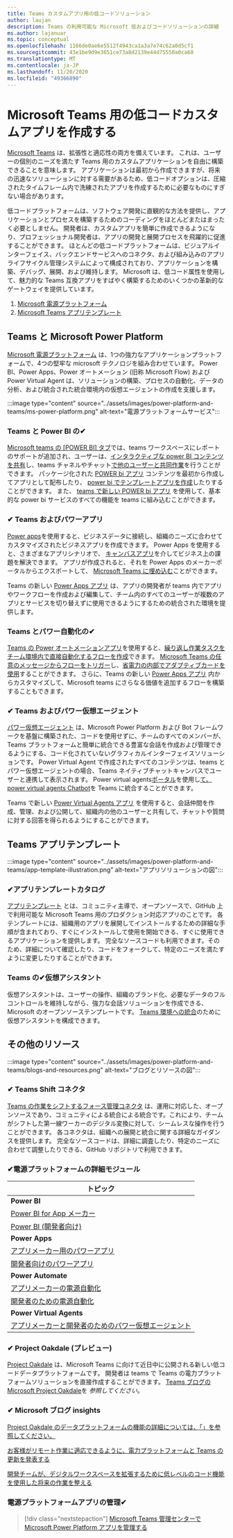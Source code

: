 ```yaml
---
title: Teams カスタムアプリ用の低コードソリューション
author: laujan
description: Teams の利用可能な Microsoft 低およびコードソリューションの詳細
ms.author: lajanuar
ms.topic: conceptual
ms.openlocfilehash: 1166de0ae6e5512f4943ca1a3a7e74c62a0d5cf1
ms.sourcegitcommit: 43e1be9d9e3651ce73a8d2139e44d75550a0ca60
ms.translationtype: MT
ms.contentlocale: ja-JP
ms.lasthandoff: 11/20/2020
ms.locfileid: "49366890"
---
```

# <a name="create-low-code-custom-apps-for-microsoft-teams"></a>Microsoft Teams 用の低コードカスタムアプリを作成する

[Microsoft Teams](/microsoftteams/platform) は、拡張性と適応性の両方を備えています。 これは、ユーザーの個別のニーズを満たす Teams 用のカスタムアプリケーションを自由に構築できることを意味します。 アプリケーションは最初から作成できますが、将来の迅速なソリューションに対する需要があるため、低コードオプションは、圧縮されたタイムフレーム内で洗練されたアプリを作成するために必要なものにすぎない場合があります。

低コードプラットフォームは、ソフトウェア開発に直観的な方法を提供し、アプリケーションとプロセスを構築するためのコーディングをほとんどまたはまったく必要としません。 開発者は、カスタムアプリを簡単に作成できるようになり、プロフェッショナル開発者は、アプリの開発と展開プロセスを飛躍的に促進することができます。 ほとんどの低コードプラットフォームは、ビジュアルインターフェイス、バックエンドサービスへのコネクタ、および組み込みのアプリライフサイクル管理システムによって構成されており、アプリケーションを構築、デバッグ、展開、および維持します。 Microsoft は、低コード属性を使用して、魅力的な Teams 互換アプリをすばやく構築するためのいくつかの革新的なゲートウェイを提供しています。

1. [Microsoft 電源プラットフォーム](#teams-and-microsoft-power-platform)
1. [Microsoft Teams アプリテンプレート](#teams-app-templates)

## <a name="teams-and-microsoft-power-platform"></a>Teams と Microsoft Power Platform

[Microsoft 電源プラットフォーム](/power-platform) は、1つの強力なアプリケーションプラットフォームで、4つの堅牢な microsoft テクノロジを組み合わせています。 Power BI、Power Apps、Power オートメーション (旧称 Microsoft Flow) および Power Virtual Agent は、ソリューションの構築、プロセスの自動化、データの分析、および統合された統合環境内の仮想エージェントの作成を支援します。

:::image type="content" source="../assets/images/power-platform-and-teams/ms-power-platform.png" alt-text="電源プラットフォームサービス":::

### <a name="-teams-and-power-bi"></a>Teams と Power BI の✔

[Microsoft teams の [POWER BI] タブ](https://powerbi.microsoft.com/blog/announcing-new-power-bi-tab-for-microsoft-teams/)では、teams ワークスペースにレポートのサポートが追加され、ユーザーは、[インタラクティブな power BI コンテンツを共有](/power-bi/collaborate-share/service-embed-report-microsoft-teams)し、teams チャネルやチャット[で他のユーザーと共同作業](/power-bi/collaborate-share/service-collaborate-microsoft-teams)を行うことができます。 パッケージ化された [POWER bi アプリ](/power-bi/collaborate-share/service-create-distribute-apps) コンテンツを最初から作成してアプリとして配布したり、 [power bi でテンプレートアプリを作成](/connect-data/service-template-apps-create)したりすることができます。 また、 [teams で新しい POWER bi アプリ](https://go.microsoft.com/fwlink/?linkid=2143643) を使用して、基本的な power bi サービスのすべての機能を teams に組み込むことができます。

### <a name="-teams-and-power-apps"></a>✔ Teams およびパワーアプリ

[Power apps](/powerapps/powerapps-overview)を使用すると、ビジネスデータに接続し、組織のニーズに合わせてカスタマイズされたビジネスアプリを作成できます。  Power Apps を使用すると、さまざまなアプリシナリオで、 [キャンバスアプリ](/powerapps/maker/#canvas-apps)を介してビジネス上の課題を解決できます。 アプリが作成されると、それを Power Apps のメーカーポータルからエクスポートして、 [Microsoft Teams に埋め込む](/power-platform/admin/embed-app-teams)ことができます。

Teams の新しい [Power Apps アプリ](https://go.microsoft.com/fwlink/?linkid=2143374) は、アプリの開発者が teams 内でアプリやワークフローを作成および編集して、チーム内のすべてのユーザーが複数のアプリとサービスを切り替えずに使用できるようにするための統合された環境を提供します。

### <a name="-teams-and-power-automate"></a>Teams とパワー自動化の✔

[Teams の Power オートメーションアプリ](/power-automate/flows-teams)を使用すると、[繰り返し作業タスクをチーム環境内で直接自動化するフローを作成](https://flow.microsoft.com/connectors/shared_teams/microsoft-teams/)できます。 [Microsoft Teams の任意のメッセージからフローをトリガー](/power-automate/trigger-flow-teams-message)し、[省電力の内部でアダプティブカードを使用](/power-automate/create-adaptive-cards)することができます。 さらに、Teams の新しい [Power Apps アプリ](https://go.microsoft.com/fwlink/?linkid=2143539) 内からカスタマイズして、Microsoft teams にさらなる価値を追加するフローを構築することもできます。

### <a name="-teams-and-power-virtual-agents"></a>✔ Teams およびパワー仮想エージェント

[パワー仮想エージェント](/power-virtual-agents/fundamentals-what-is-power-virtual-agents) は、Microsoft Power Platform および Bot フレームワークを基盤に構築された、コードを使用せずに、チームのすべてのメンバーが、Teams プラットフォームと簡単に統合できる豊富な会話を作成および管理できるようにする、コード化されていないグラフィカルインターフェイスソリューションです。 Power Virtual Agent で作成されたすべてのコンテンツは、teams とパワー仮想エージェントの場合、Teams ネイティブチャットキャンバスでユーザーと連携して表示されます。 Power virtual agents[ポータル](https://powervirtualagents.microsoft.com)を使用し[て、power virtual agents Chatbot](/power-virtual-agents/publication-add-bot-to-microsoft-teams)を Teams に統合することができます。

Teams で新しい [Power Virtual Agents アプリ](https://aka.ms/pva-teams-docs) を使用すると、会話仲間を作成、管理、および公開して、組織内の他のユーザーと共有して、チャットや質問に対する回答を得られるようにすることができます。

## <a name="teams-app-templates"></a>Teams アプリテンプレート

:::image type="content" source="../assets/images/power-platform-and-teams/app-template-illustration.png" alt-text="アプリソリューションの図":::

### <a name="-app-template-catalog"></a>✔アプリテンプレートカタログ

[アプリテンプレート](../samples/app-templates.md) とは、コミュニティ主導で、オープンソースで、GitHub 上で利用可能な Microsoft Teams 用のプロダクション対応アプリのことです。 各テンプレートには、組織用のアプリを展開してインストールするための詳細な手順が含まれており、すぐにインストールして使用を開始できる、すぐに使用できるアプリケーションを提供します。 完全なソースコードも利用できます。そのため、詳細について確認したり、コードをフォークして、特定のニーズを満たすように変更したりすることができます。

### <a name="-virtual-assistant-for-teams"></a>Teams の✔仮想アシスタント

仮想アシスタントは、ユーザーの操作、組織のブランド化、必要なデータのフルコントロールを維持しながら、強力な会話ソリューションを作成できる、Microsoft のオープンソーステンプレートです。 [Teams 環境への統合](https://microsoft.github.io/botframework-solutions/clients-and-channels/tutorials/enable-teams/1-intro)のために仮想アシスタントを構成できます。 

## <a name="additional-resources"></a>その他のリソース

:::image type="content" source="../assets/images/power-platform-and-teams/blogs-and-resources.png" alt-text="ブログとリソースの図":::

### <a name="-teams-shift-connectors"></a>✔ Teams Shift コネクタ

[Teams の作業をシフトするフォース管理コネクタ](../samples/shifts-wfm-connectors.md) は、運用に対応した、オープンソースであり、コミュニティによる統合による統合です。これにより、チームがシフトした第一線ワーカーのデジタル変換に対して、シームレスな操作を行うことができます。 各コネクタは、組織への展開と統合に関する詳細なガイダンスを提供します。 完全なソースコードは、詳細に調査したり、特定のニーズに合わせて調整したりできる、GitHub リポジトリで利用できます。

### <a name="-power-platform-learn-modules"></a>✔電源プラットフォームの詳細モジュール

|トピック|
|-----|
|**Power BI**|
|[Power BI for App メーカー](/learn/browse/?expanded=power-platform&products=power-bi&roles=maker)|
|[Power BI (開発者向け)](/learn/browse/?expanded=power-platform&products=power-bi&roles=developer)|
|**Power Apps**|
|[アプリメーカー用のパワーアプリ](/learn/browse/?products=power-apps&roles=maker)|
|[開発者向けのパワーアプリ](/learn/browse/?products=power-apps)|
|**Power Automate**|
|[アプリメーカーの電源自動化](/learn/browse/?expanded=power-platform&products=power-automate&roles=maker)|
|[開発者のための電源自動化](/learn/browse/?expanded=power-platform&products=power-automate&roles=developer)|
|**Power Virtual Agents**|
|[アプリメーカーと開発者のためのパワー仮想エージェント](/learn/browse/?products=power-virtual-agents&expanded=power-platform&roles=maker)

### <a name="-project-oakdale-preview"></a>✔ Project Oakdale (プレビュー)

[Project Oakdale](https://techcommunity.microsoft.com/t5/microsoft-teams-blog/teams-is-shaping-the-future-of-work-with-low-code-features-to/ba-p/1507180
) は、Microsoft Teams に向けて近日中に公開される新しい低コードデータプラットフォームです。 開発者は teams で Teams の電力プラットフォームソリューションを直接作成することができます。 [Teams ブログの Microsoft Project Oakdale](https://powerapps.microsoft.com/blog/introducing-project-oakdale-a-new-low-code-data-platform-for-microsoft-teams)を *参照してください*。

### <a name="-microsoft-blog-insights"></a>✔ Microsoft ブログ insights

[Project Oakdale のデータプラットフォームの機能の詳細については、「」を参照してください。](https://powerapps.microsoft.com/blog/a-closer-look-at-data-platform-capabilities-in-project-oakdale/)

[お客様がリモート作業に適応できるように、電力プラットフォームと Teams の更新を発表する](https://cloudblogs.microsoft.com/powerplatform/2020/05/19/announcing-power-platform-and-teams-updates-to-help-customers-adapt-to-remote-work/)

[開発チームが、デジタルワークスペースを拡張するために低レベルのコード機能を使用した将来の作業を整える](https://techcommunity.microsoft.com/t5/microsoft-teams-blog/teams-is-shaping-the-future-of-work-with-low-code-features-to/ba-p/1507180)

### <a name="-managing-power-platform-apps"></a>電源プラットフォームアプリの管理✔

> [!div class="nextstepaction"]
> [Microsoft Teams 管理センターで Microsoft Power Platform アプリを管理する](/microsoftteams/manage-power-platform-apps)
